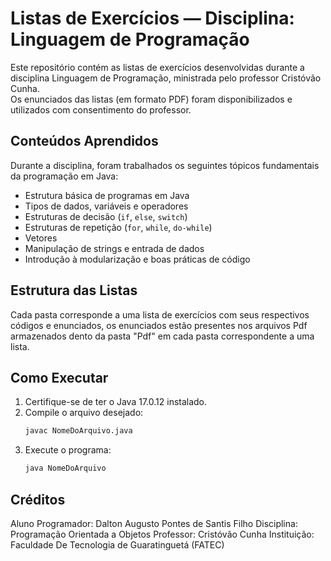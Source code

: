 # Listas de Exercícios — Disciplina: Linguagem de Programação

Este repositório contém as listas de exercícios desenvolvidas durante a disciplina Linguagem de Programação, ministrada pelo professor Cristóvão Cunha.  
Os enunciados das listas (em formato PDF) foram disponibilizados e utilizados com consentimento do professor.

## Conteúdos Aprendidos
Durante a disciplina, foram trabalhados os seguintes tópicos fundamentais da programação em Java:

- Estrutura básica de programas em Java  
- Tipos de dados, variáveis e operadores  
- Estruturas de decisão (`if`, `else`, `switch`)  
- Estruturas de repetição (`for`, `while`, `do-while`)  
- Vetores 
- Manipulação de strings e entrada de dados  
- Introdução à modularização e boas práticas de código

## Estrutura das Listas
Cada pasta corresponde a uma lista de exercícios com seus respectivos códigos e enunciados, os enunciados estão presentes nos arquivos Pdf armazenados 
dento da pasta "Pdf" em cada pasta correspondente a uma lista.

## Como Executar
1. Certifique-se de ter o Java 17.0.12 instalado.  
2. Compile o arquivo desejado:
   ```bash
   javac NomeDoArquivo.java
   ```
3. Execute o programa:
   ```bash
   java NomeDoArquivo
   ```

## Créditos
Aluno Programador: Dalton Augusto Pontes de Santis Filho
Disciplina: Programação Orientada a Objetos
Professor: Cristóvão Cunha
Instituição: Faculdade De Tecnologia de Guaratinguetá (FATEC)
